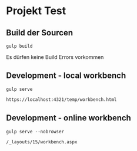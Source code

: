 # Projekt Test

## Build der Sourcen

```bs
gulp build
```

Es dürfen keine Build Errors vorkommen

## Development - local workbench

```bs
gulp serve
```

```html
https://localhost:4321/temp/workbench.html
```

## Development - online workbench

```bs
gulp serve --nobrowser
```

```html
/_layouts/15/workbench.aspx
```

